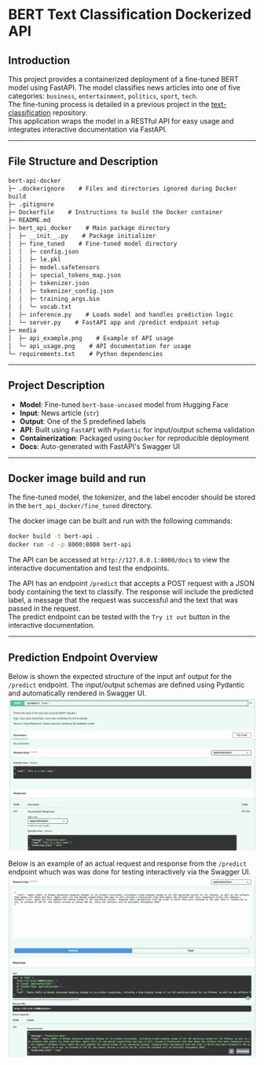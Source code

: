 # BERT Text Classification Dockerized API

## Introduction
This project provides a containerized deployment of a fine-tuned BERT model using FastAPI. The model classifies news articles into one of five categories: `business`, `entertainment`, `politics`, `sport`, `tech`.  
The fine-tuning process is detailed in a previous project in the [text-classification](https://github.com/gtsiamit/text-classification) repository.  
This application wraps the model in a RESTful API for easy usage and integrates interactive documentation via FastAPI.

---

## File Structure and Description

```text
bert-api-docker
├─ .dockerignore    # Files and directories ignored during Docker build
├─ .gitignore
├─ Dockerfile    # Instructions to build the Docker container
├─ README.md
├─ bert_api_docker    # Main package directory
│  ├─ __init__.py    # Package initializer
│  ├─ fine_tuned    # Fine-tuned model directory
│  │  ├─ config.json
│  │  ├─ le.pkl
│  │  ├─ model.safetensors
│  │  ├─ special_tokens_map.json
│  │  ├─ tokenizer.json
│  │  ├─ tokenizer_config.json
│  │  ├─ training_args.bin
│  │  └─ vocab.txt
│  ├─ inference.py    # Loads model and handles prediction logic
│  └─ server.py    # FastAPI app and /predict endpoint setup
├─ media
│  ├─ api_example.png    # Example of API usage
│  └─ api_usage.png    # API documentation for usage
└─ requirements.txt    # Python dependencies
```

---

## Project Description

- **Model**: Fine-tuned `bert-base-uncased` model from Hugging Face
- **Input**: News article (`str`)
- **Output**: One of the 5 predefined labels
- **API**: Built using `FastAPI` with `Pydantic` for input/output schema validation
- **Containerization**: Packaged using `Docker` for reproducible deployment
- **Docs**: Auto-generated with FastAPI's Swagger UI

---

## Docker image build and run

The fine-tuned model, the tokenizer, and the label encoder should be stored in the `bert_api_docker/fine_tuned` directory.

The docker image can be built and run with the following commands:
```bash
docker build -t bert-api .
docker run -d -p 8000:8000 bert-api
```

The API can be accessed at `http://127.0.0.1:8000/docs` to view the interactive documentation and test the endpoints.

The API has an endpoint `/predict` that accepts a POST request with a JSON body containing the text to classify. The response will include the predicted label, a message that the request was successful and the text that was passed in the request.  
The predict endpoint can be tested with the `Try it out` button in the interactive documentation.

---

## Prediction Endpoint Overview

Below is shown the expected structure of the input anf output for the `/predict` endpoint. The input/output schemas are defined using Pydantic and automatically rendered in Swagger UI.
![Examples predict endpoint](media/api_usage.png)

Below is an example of an actual request and response from the `/predict` endpoint whuch was was done for testing interactively via the Swagger UI.
![Testing predict endpoint](media/api_example.png)
